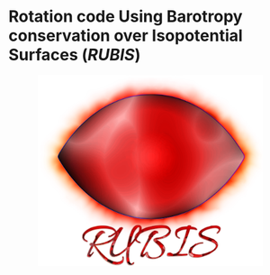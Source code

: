 # Rotation code Using Barotropy conservation over Isopotential Surfaces (*RUBIS*)

<p align="center">
  <img src="./Logo/RUBIS_logo_filtre.png" width="400" />
</p>
